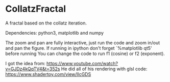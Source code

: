 # CollatzFractal
A fractal based on the collatz iteration.

Dependencies: python3, matplotlib and numpy

The zoom and pan are fully interactive, just run the code and zoom in/out and pan the figure.
If running in ipython don't forget `%matplotlib qt5' before running
You can change the code to run f1 (cosine) or f2 (exponent).

I got the idea from: https://www.youtube.com/watch?v=GJDz4kQqTV4&t=352s
He did all of his rendering with glsl code:
https://www.shadertoy.com/view/llcGDS
